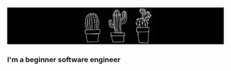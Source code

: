 ![Header](https://github.com/Vitalik1995Rikov/Vitalik1995Rikov/blob/main/picture4.PNG)


### I'm a beginner software engineer